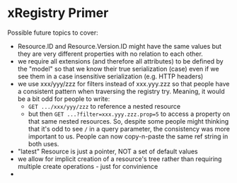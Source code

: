 # xRegistry Primer

Possible future topics to cover:
- Resource.ID and Resource.Version.ID might have the same values but they are
  very different properties with no relation to each other.
- we require all extensions (and therefore all attributes) to be defined by
  the "model" so that we know their true serialization (case) even if we see
  them in a case insensitive serialization (e.g. HTTP headers)
- we use xxx/yyy/zzz for filters instead of xxx.yyy.zzz so that people have
  a consistent pattern when traversing the registry try. Meaning, it would
  be a bit odd for people to write:
  - `GET .../xxx/yyy/zzz` to reference a nested resource
  - but then `GET ...?filter=xxx.yyy.zzz.prop=5` to access a property on that
    same nested resources. So, despite some people might thinking that it's
	odd to see `/` in a query parameter, the consistency was more important
	to us. People can now copy-n-paste the same ref string in both uses.
- "latest" Resource is just a pointer, NOT a set of default values
- we allow for implicit creation of a resource's tree rather than requiring
  multiple create operations - just for convinience
- 

